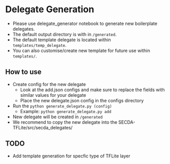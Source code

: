 # Delegate Generation

- Please use delegate_generator notebook to generate new boilerplate delegates.
- The default output directory is with in ```/generated```.
- The default template delegate is located within ```templates/temp_delegate```.
- You can also customise/create new template for future use within ```templates/```.



## How to use
* Create config for the new delegate
  * Look at the add.json configs and make sure to replace the fields with similar values for your delegate
  * Place the new delegate.json config in the configs directory
* Run the ```python generate_delegate.py (config)```
  * Example: ```python generate_delegate.py add```
* New delegate will be created in ```/generated```
* We recommend to copy the new delegate into the SECDA-TFLite/src/secda_delegates/
  

## TODO
* Add template generation for specfic type of TFLite layer
